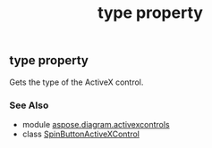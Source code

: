 ﻿---
title: type property
second_title: Aspose.Diagram for Python via .NET API References
description: 
type: docs
weight: 190
url: /python-net/aspose.diagram.activexcontrols/spinbuttonactivexcontrol/type/
is_root: false
---

## type property


Gets the type of the ActiveX control.

### See Also
* module [aspose.diagram.activexcontrols](../../)
* class [SpinButtonActiveXControl](/diagram/python-net/aspose.diagram.activexcontrols/spinbuttonactivexcontrol)
